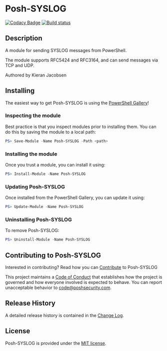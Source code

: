 # Posh-SYSLOG

[![Codacy Badge](https://api.codacy.com/project/badge/Grade/108fce1968bc40e689ef8053bc3d1e78)](https://app.codacy.com/app/kjacobsen/Posh-SYSLOG?utm_source=github.com&utm_medium=referral&utm_content=poshsecurity/Posh-SYSLOG&utm_campaign=Badge_Grade_Dashboard)
[![Build status](https://dev.azure.com/poshsecurity/PowerShell/_apis/build/status/Posh-SYSLOG-Build)](https://dev.azure.com/poshsecurity/PowerShell/_build/latest?definitionId=8)

## Description

A module for sending SYSLOG messages from PowerShell.

The module supports RFC5424 and RFC3164, and can send messages via TCP and UDP.

Authored by Kieran Jacobsen

## Installing

The easiest way to get Posh-SYSLOG is using the [PowerShell Gallery](https://powershellgallery.com/packages/Posh-SYSLOG/)!

### Inspecting the module

Best practice is that you inspect modules prior to installing them. You can do this by saving the module to a local path:

``` PowerShell
PS> Save-Module -Name Posh-SYSLOG -Path <path>
```

### Installing the module

Once you trust a module, you can install it using:

``` PowerShell
PS> Install-Module -Name Posh-SYSLOG
```

### Updating Posh-SYSLOG

Once installed from the PowerShell Gallery, you can update it using:

``` PowerShell
PS> Update-Module -Name Posh-SYSLOG
```

### Uninstalling Posh-SYSLOG

To remove Posh-SYSLOG:

``` PowerShell
PS> Uninstall-Module -Name Posh-SYSLOG
```

## Contributing to Posh-SYSLOG

Interested in contributing? Read how you can [Contribute](contributing.md) to Posh-SYSLOG

This project maintains a [Code of Conduct](code-of-conduct.md) that establishes how the project is governed and how everyone involved is expected to behave. You can report unacceptable behavior to [code@poshsecurity.com](mailto:code@poshsecurity.com).

## Release History

A detailed release history is contained in the [Change Log](CHANGELOG.md).

## License

Posh-SYSLOG is provided under the [MIT license](LICENSE.md).
